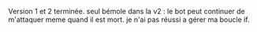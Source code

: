 Version 1 et 2 terminée. 
seul bémole dans la v2 : le bot peut continuer de m'attaquer meme quand il est mort. je n'ai pas réussi a gérer ma boucle if.

